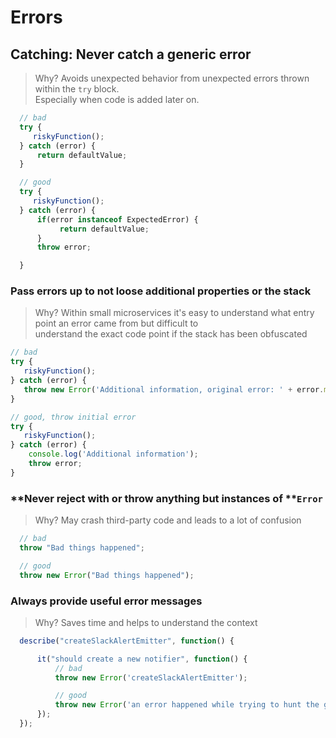 # Errors

## **Catching**: Never catch a generic error

> Why? Avoids unexpected behavior from unexpected errors thrown within the `try` block.  
>   Especially when code is added later on.

```javascript
  // bad
  try {
     riskyFunction();
  } catch (error) {
      return defaultValue;
  }

  // good
  try {
     riskyFunction();
  } catch (error) {
      if(error instanceof ExpectedError) {
           return defaultValue;
      }
      throw error;

  }
```

### **Pass errors up** to not loose additional properties or the stack

> Why? Within small microservices it's easy to understand what entry point an error came from but difficult to  
>   understand the exact code point if the stack has been obfuscated

```javascript
// bad
try {
   riskyFunction();
} catch (error) {
   throw new Error('Additional information, original error: ' + error.message);
}

// good, throw initial error
try {
   riskyFunction();
} catch (error) {
    console.log('Additional information'); 
    throw error;
}
```

### **Never reject with or throw anything but instances of **`Error`

> Why? May crash third-party code and leads to a lot of confusion

```javascript
  // bad
  throw "Bad things happened";

  // good
  throw new Error("Bad things happened");
```

### **Always provide useful error messages**

> Why? Saves time and helps to understand the context

```javascript
  describe("createSlackAlertEmitter", function() {

      it("should create a new notifier", function() {
          // bad
          throw new Error('createSlackAlertEmitter');

          // good
          throw new Error('an error happened while trying to hunt the giraffe');
      });
  });
```



